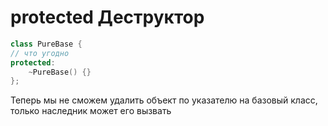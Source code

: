 # protected Деструктор
```cpp
class PureBase { 
// что угодно 
protected: 
	~PureBase() {} 
};
```

Теперь мы не сможем удалить объект по указателю на базовый класс, только наследник может его вызвать